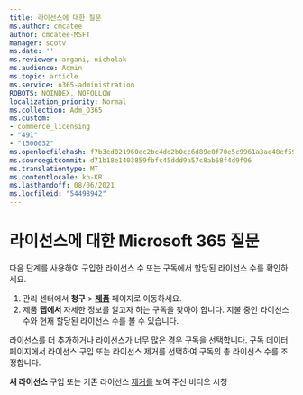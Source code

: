 ```yaml
---
title: 라이선스에 대한 질문
ms.author: cmcatee
author: cmcatee-MSFT
manager: scotv
ms.date: ''
ms.reviewer: argani, nicholak
ms.audience: Admin
ms.topic: article
ms.service: o365-administration
ROBOTS: NOINDEX, NOFOLLOW
localization_priority: Normal
ms.collection: Adm_O365
ms.custom:
- commerce_licensing
- "491"
- "1500032"
ms.openlocfilehash: f7b3ed021960ec2bc4dd2b0cc6d89e0f70e5c9961a3ae48ef59a3f43994d8d04
ms.sourcegitcommit: d71b18e1403859fbfc45ddd9a57c8ab68f4d9f96
ms.translationtype: MT
ms.contentlocale: ko-KR
ms.lasthandoff: 08/06/2021
ms.locfileid: "54498942"
---
```

# <a name="questions-about-your-microsoft-365-license"></a>라이선스에 대한 Microsoft 365 질문

다음 단계를 사용하여 구입한 라이선스 수 또는 구독에서 할당된 라이선스 수를 확인하세요.
  
1. 관리 센터에서 **청구** \> **[제품](https://go.microsoft.com/fwlink/p/?linkid=842054)** 페이지로 이동하세요.
2. 제품 **탭에서** 자세한 정보를 알고자 하는 구독을 찾아야 합니다. 지불 중인 라이선스 수와 현재 할당된 라이선스 수를 볼 수 있습니다.

라이선스를 더 추가하거나 라이선스가 너무 많은 경우 구독을 선택합니다. 구독 데이터 페이지에서 라이선스  구입 또는  라이선스 제거를 선택하여 구독의 총 라이선스 수를 조정합니다.

**새 라이선스** 구입 또는 기존 [](https://go.microsoft.com/fwlink/p/?linkid=2154857) 라이선스 [제거를](https://go.microsoft.com/fwlink/p/?linkid=2154938) 보여 주신 비디오 시청